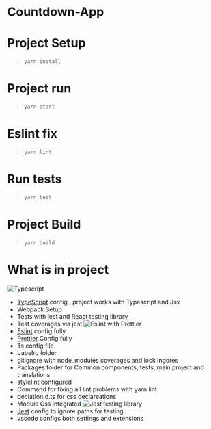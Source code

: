 # Countdown-App

# Project Setup

> `yarn install`

# Project run

> `yarn start`

# Eslint fix

> `yarn lint`

# Run tests

> `yarn test`

# Project Build

> `yarn build`

# What is in project

![Typescript](https://miro.medium.com/max/1200/0*RbmfNyhuBb8G3LWh.png)

- [TypeScript](https://www.typescriptlang.org/) config , project works with Typescript and Jsx
- Webpack Setup
- Tests with jest and React testing library
- Test coverages via jest
  ![Eslint with Prettier](https://res.cloudinary.com/practicaldev/image/fetch/s--fvn_NHPr--/c_imagga_scale,f_auto,fl_progressive,h_420,q_auto,w_1000/https://dev-to-uploads.s3.amazonaws.com/uploads/articles/f7tb15oeuzv2qu8du4sl.png)
- [Eslint](https://eslint.org/) config fully
- [Prettier](https://prettier.io/) Config fully
- Ts config file
- babelrc folder
- gitignore with node_modules coverages and lock ingores
- Packages folder for Common components, tests, main project and translations
- stylelint configured
- Command for fixing all lint problems with yarn lint
- declation.d.ts for css declareations
- Module Css integrated
  ![Jest testing library](https://www.freecodecamp.org/news/content/images/2020/03/cover-3.png)
- [Jest](https://jestjs.io/docs/tutorial-react) config to ignore paths for testing
- vscode configs both settings and extensions
